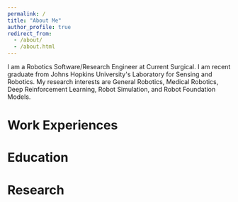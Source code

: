 ```yaml
---
permalink: /
title: "About Me"
author_profile: true
redirect_from: 
  - /about/
  - /about.html
---
```


I am a Robotics Software/Research Engineer at Current Surgical. I am recent graduate from Johns Hopkins University's Laboratory for Sensing and Robotics. My research interests are General Robotics, Medical Robotics, Deep Reinforcement Learning, Robot Simulation, and Robot Foundation Models. 

Work Experiences
======



Education
======



Research
======



